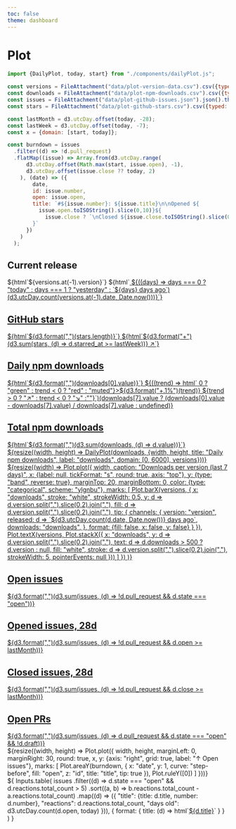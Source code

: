 ```yaml
---
toc: false
theme: dashboard
---
```


# Plot

```js
import {DailyPlot, today, start} from "./components/dailyPlot.js";
```

```js
const versions = FileAttachment("data/plot-version-data.csv").csv({typed: true});
const downloads = FileAttachment("data/plot-npm-downloads.csv").csv({typed: true});
const issues = FileAttachment("data/plot-github-issues.json").json().then((data) => data.map((d) => (d.open = d3.utcDay(new Date(d.created_at)), d.close = d.closed_at ? d3.utcDay(new Date(d.closed_at)) : null, d)));
const stars = FileAttachment("data/plot-github-stars.csv").csv({typed: true});
```

```js
const lastMonth = d3.utcDay.offset(today, -28);
const lastWeek = d3.utcDay.offset(today, -7);
const x = {domain: [start, today]};
```

```js
const burndown = issues
  .filter((d) => !d.pull_request)
  .flatMap((issue) => Array.from(d3.utcDay.range(
      d3.utcDay.offset(Math.max(start, issue.open), -1),
      d3.utcDay.offset(issue.close ?? today, 2)
    ), (date) => ({
        date,
        id: issue.number,
        open: issue.open,
        title: `#${issue.number}: ${issue.title}\n\nOpened ${
          issue.open.toISOString().slice(0,10)}${
            issue.close ? `\nClosed ${issue.close.toISOString().slice(0,10)}` : ""
        }`
      })
    )
  );
```

<div class="grid grid-cols-4" style="grid-auto-rows: 86px;">
  <div class=card>
  <h2>Current release</h2>
  ${html`<span class=big>${versions.at(-1).version}`}
  ${html`<a href="https://github.com/observablehq/plot/releases/tag/v${versions.at(-1).version}">
  <span class=muted>${((days) => days === 0 ? "today" : days === 1 ? "yesterday" : `${days} days ago`)(d3.utcDay.count(versions.at(-1).date, Date.now()))}`}
</div>
<div class=card>
  <h2>GitHub stars</h2>
  ${html`<span class=big>${d3.format(",")(stars.length)}`}
  ${html`<span class=green>${d3.format("+")(d3.sum(stars, (d) => d.starred_at >= lastWeek))} ↗︎`}
</div>
<div class=card>
  <h2>Daily npm downloads</h2>
  ${html`<span class=big>${d3.format(",")(downloads[0].value)}`}
  ${((trend) => html`<span class=${trend > 0 ? "green" : trend < 0 ? "red" : "muted"}>${d3.format("+.1%")(trend)} ${trend > 0 ? "↗︎" : trend < 0 ? "↘︎" :""}`)(downloads[7].value ? (downloads[0].value - downloads[7].value) / downloads[7].value : undefined)}
</div>
<div class=card>
  <h2>Total npm downloads</h2>
  ${html`<span class=big>${d3.format(",")(d3.sum(downloads, (d) => d.value))}`}
</div>

<div class="card grid grid-cols-1" style="grid-auto-rows: calc(260px + 2rem);">
  ${resize((width, height) => DailyPlot(downloads, {width, height, title: "Daily npm downloads", label: "downloads", domain: [0, 6000], versions}))}
</div>

<div class="card grid grid-cols-1">
  ${resize((width) => Plot.plot({
    width,
    caption: "Downloads per version (last 7 days)",
    x: {label: null, tickFormat: "s", round: true, axis: "top"},
    y: {type: "band", reverse: true},
    marginTop: 20,
    marginBottom: 0,
    color: {type: "categorical", scheme: "ylgnbu"},
    marks: [
      Plot.barX(versions, {
        x: "downloads",
        stroke: "white",
        strokeWidth: 0.5,
        y: d => d.version.split(".").slice(0,2).join("."),
        fill: d => d.version.split(".").slice(0,2).join("."),
        tip: {
          channels: {
            version: "version",
            released: d => `${d3.utcDay.count(d.date, Date.now())} days ago`,
            downloads: "downloads",
          },
          format: {fill: false, x: false, y: false}
        }
      }),
      Plot.textX(versions, Plot.stackX({
        x: "downloads",
        y: d => d.version.split(".").slice(0,2).join("."),
        text: d => d.downloads > 500 ? d.version : null,
        fill: "white",
        stroke: d => d.version.split(".").slice(0,2).join("."),
        strokeWidth: 5,
        pointerEvents: null
      }))
    ]
  })
)}
</div>

<style>
  .big {margin-right: 0.5rem;}
</style>

<div class="grid grid-cols-4" style="grid-auto-rows: 86px;">
  <div class=card>
    <h2>Open issues</h2>
    <span class=big>${d3.format(",")(d3.sum(issues, (d) => !d.pull_request && d.state === "open"))}</span>
  </div>
  <div class=card>
    <h2>Opened issues, 28d</h2>
    <span class=big>${d3.format(",")(d3.sum(issues, (d) => !d.pull_request && d.open >= lastMonth))}</span>
  </div>
  <div class=card>
    <h2>Closed issues, 28d</h2>
    <span class=big>${d3.format(",")(d3.sum(issues, (d) => !d.pull_request && d.close >= lastMonth))}</span>
  </div>
  <div class=card>
    <h2>Open PRs</h2>
    <a class=big href="https://github.com/observablehq/plot/pulls?q=is%3Apr+is%3Aopen+draft%3Afalse"><span style="color: var(--theme-foreground)">${d3.format(",")(d3.sum(issues, (d) => d.pull_request && d.state === "open" && !d.draft))}</span></a>
  </div>
</div>

<div class="grid grid-cols-2" style="grid-auto-rows: 276px;">
  <div class="card">${resize((width, height) => Plot.plot({
    width,
    height,
    marginLeft: 0,
    marginRight: 30,
    round: true,
    x,
    y: {axis: "right", grid: true, label: "↑ Open issues"},
    marks: [
      Plot.areaY(burndown, {
        x: "date",
        y: 1,
        curve: "step-before",
        fill: "open",
        z: "id",
        title: "title",
        tip: true
      }),
      Plot.ruleY([0])
    ]
  }))}</div>
  <div class="card" style="padding: 0;">${
    Inputs.table(
      issues
        .filter((d) => d.state === "open" && d.reactions.total_count > 5)
        .sort((a, b) => b.reactions.total_count - a.reactions.total_count)
        .map((d) => ({
          "title": {title: d.title, number: d.number},
          "reactions": d.reactions.total_count,
          "days old": d3.utcDay.count(d.open, today)
        })),
      {
        format: {
          title: (d) => html`<a href=https://github.com/observablehq/plot/issues/${d.number} target=_blank>${d.title}</a>`
        }
      }
    )
  }</div>
</div>

<!--
TODO
- count number of recent issue comments & reactions
- show npm downloads by day of week
- show the size of the bundle, or lines of source code over time
- show [jsDelivr stats](https://www.jsdelivr.com/package/npm/@observablehq/plot?tab=stats)
- show recent GitHub commit activity
-->
